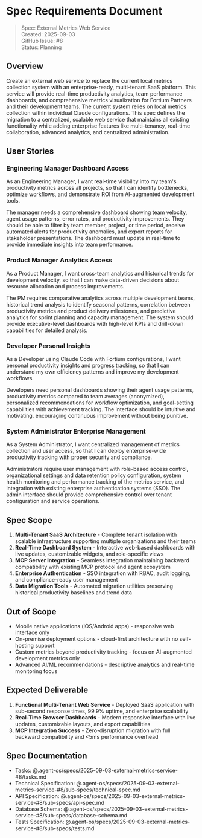 # Spec Requirements Document

> Spec: External Metrics Web Service  
> Created: 2025-09-03  
> GitHub Issue: #8  
> Status: Planning  

## Overview

Create an external web service to replace the current local metrics collection system with an enterprise-ready, multi-tenant SaaS platform. This service will provide real-time productivity analytics, team performance dashboards, and comprehensive metrics visualization for Fortium Partners and their development teams. The current system relies on local metrics collection within individual Claude configurations. This spec defines the migration to a centralized, scalable web service that maintains all existing functionality while adding enterprise features like multi-tenancy, real-time collaboration, advanced analytics, and centralized administration.

## User Stories

### Engineering Manager Dashboard Access

As an Engineering Manager, I want real-time visibility into my team's productivity metrics across all projects, so that I can identify bottlenecks, optimize workflows, and demonstrate ROI from AI-augmented development tools.

The manager needs a comprehensive dashboard showing team velocity, agent usage patterns, error rates, and productivity improvements. They should be able to filter by team member, project, or time period, receive automated alerts for productivity anomalies, and export reports for stakeholder presentations. The dashboard must update in real-time to provide immediate insights into team performance.

### Product Manager Analytics Access

As a Product Manager, I want cross-team analytics and historical trends for development velocity, so that I can make data-driven decisions about resource allocation and process improvements.

The PM requires comparative analytics across multiple development teams, historical trend analysis to identify seasonal patterns, correlation between productivity metrics and product delivery milestones, and predictive analytics for sprint planning and capacity management. The system should provide executive-level dashboards with high-level KPIs and drill-down capabilities for detailed analysis.

### Developer Personal Insights

As a Developer using Claude Code with Fortium configurations, I want personal productivity insights and progress tracking, so that I can understand my own efficiency patterns and improve my development workflows.

Developers need personal dashboards showing their agent usage patterns, productivity metrics compared to team averages (anonymized), personalized recommendations for workflow optimization, and goal-setting capabilities with achievement tracking. The interface should be intuitive and motivating, encouraging continuous improvement without being punitive.

### System Administrator Enterprise Management

As a System Administrator, I want centralized management of metrics collection and user access, so that I can deploy enterprise-wide productivity tracking with proper security and compliance.

Administrators require user management with role-based access control, organizational settings and data retention policy configuration, system health monitoring and performance tracking of the metrics service, and integration with existing enterprise authentication systems (SSO). The admin interface should provide comprehensive control over tenant configuration and service operations.

## Spec Scope

1. **Multi-Tenant SaaS Architecture** - Complete tenant isolation with scalable infrastructure supporting multiple organizations and their teams
2. **Real-Time Dashboard System** - Interactive web-based dashboards with live updates, customizable widgets, and role-specific views
3. **MCP Server Integration** - Seamless integration maintaining backward compatibility with existing MCP protocol and agent ecosystem
4. **Enterprise Authentication** - SSO integration with RBAC, audit logging, and compliance-ready user management
5. **Data Migration Tools** - Automated migration utilities preserving historical productivity baselines and trend data

## Out of Scope

- Mobile native applications (iOS/Android apps) - responsive web interface only
- On-premise deployment options - cloud-first architecture with no self-hosting support
- Custom metrics beyond productivity tracking - focus on AI-augmented development metrics only
- Advanced AI/ML recommendations - descriptive analytics and real-time monitoring focus

## Expected Deliverable

1. **Functional Multi-Tenant Web Service** - Deployed SaaS application with sub-second response times, 99.9% uptime, and enterprise scalability
2. **Real-Time Browser Dashboards** - Modern responsive interface with live updates, customizable layouts, and export capabilities
3. **MCP Integration Success** - Zero-disruption migration with full backward compatibility and <5ms performance overhead

## Spec Documentation

- Tasks: @.agent-os/specs/2025-09-03-external-metrics-service-#8/tasks.md
- Technical Specification: @.agent-os/specs/2025-09-03-external-metrics-service-#8/sub-specs/technical-spec.md
- API Specification: @.agent-os/specs/2025-09-03-external-metrics-service-#8/sub-specs/api-spec.md
- Database Schema: @.agent-os/specs/2025-09-03-external-metrics-service-#8/sub-specs/database-schema.md
- Tests Specification: @.agent-os/specs/2025-09-03-external-metrics-service-#8/sub-specs/tests.md